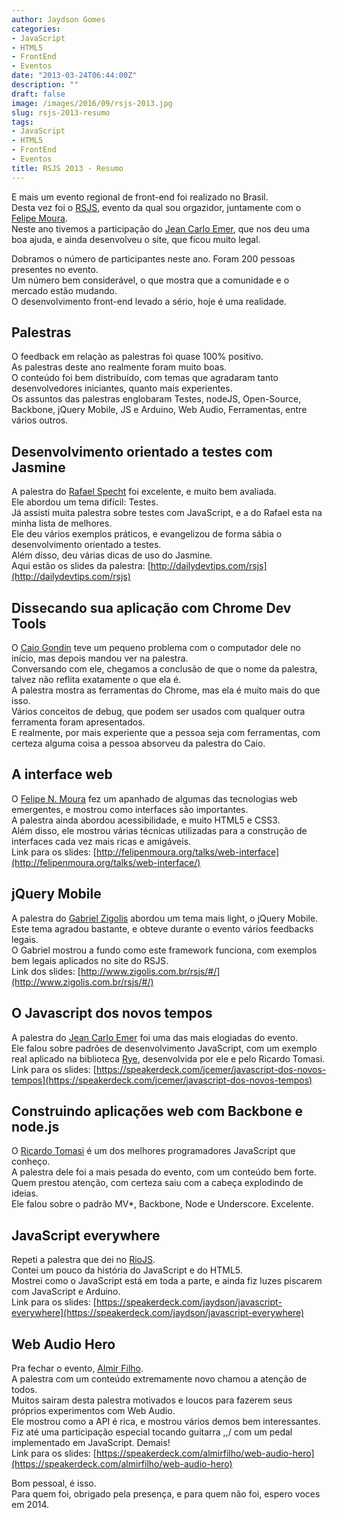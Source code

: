 ```yaml
---
author: Jaydson Gomes
categories:
- JavaScript
- HTML5
- FrontEnd
- Eventos
date: "2013-03-24T06:44:00Z"
description: ""
draft: false
image: /images/2016/09/rsjs-2013.jpg
slug: rsjs-2013-resumo
tags:
- JavaScript
- HTML5
- FrontEnd
- Eventos
title: RSJS 2013 - Resumo
---
```


E mais um evento regional de front-end foi realizado no Brasil.  
Desta vez foi o [RSJS](http://rsjs.org), evento da qual sou orgazidor, juntamente com o [Felipe Moura](http://twitter.com/felipenmoura).  
Neste ano tivemos a participação do [Jean Carlo Emer](http://twitter.com/jcemer), que nos deu uma boa ajuda, e ainda desenvolveu o site, que ficou muito legal.  

Dobramos o número de participantes neste ano. Foram 200 pessoas presentes no evento.  
Um número bem considerável, o que mostra que a comunidade e o mercado estão mudando.  
O desenvolvimento front-end levado a sério, hoje é uma realidade.  
<!--more-->

## Palestras
O feedback em relação as palestras foi quase 100% positivo.  
As palestras deste ano realmente foram muito boas.  
O conteúdo foi bem distribuído, com temas que agradaram tanto desenvolvedores iniciantes, quanto mais experientes.  
Os assuntos das palestras englobaram Testes, nodeJS, Open-Source, Backbone, jQuery Mobile, JS e Arduino, Web Audio, Ferramentas, entre vários outros.  

## Desenvolvimento orientado a testes com Jasmine
A palestra do  [Rafael Specht](https://twitter.com/rafael_spsl) foi excelente, e muito bem avaliada.  
Ele abordou um tema difícil: Testes.  
Já assisti muita palestra sobre testes com JavaScript, e a do Rafael esta na minha lista de melhores.  
Ele deu vários exemplos práticos, e evangelizou de forma sábia o desenvolvimento orientado a testes.  
Além disso, deu várias dicas de uso do Jasmine.  
Aqui estão os slides da palestra: [http://dailydevtips.com/rsjs](http://dailydevtips.com/rsjs)  

## Dissecando sua aplicação com Chrome Dev Tools  
O [Caio Gondin](http://caiogondim.com/) teve um pequeno problema com o computador dele no início, mas depois mandou ver na palestra.  
Conversando com ele, chegamos a conclusão de que o nome da palestra, talvez não reflita exatamente o que ela é.  
A palestra mostra as ferramentas do Chrome, mas ela é muito mais do que isso.  
Vários conceitos de debug, que podem ser usados com qualquer outra ferramenta foram apresentados.  
E realmente, por mais experiente que a pessoa seja com ferramentas, com certeza alguma coisa a pessoa absorveu da palestra do Caio.  

## A interface web  
O [Felipe N. Moura](http://felipenmoura.org/) fez um apanhado de algumas das tecnologias web emergentes, e mostrou como interfaces são importantes.  
A palestra ainda abordou acessibilidade, e muito HTML5 e CSS3.  
Além disso, ele mostrou várias técnicas utilizadas para a construção de interfaces cada vez mais ricas e amigáveis.  
Link para os slides: [http://felipenmoura.org/talks/web-interface](http://felipenmoura.org/talks/web-interface/)  

## jQuery Mobile  
A palestra do [Gabriel Zigolis](https://twitter.com/zigolis) abordou um tema mais light, o jQuery Mobile.  
Este tema agradou bastante, e obteve durante o evento vários feedbacks legais.  
O Gabriel mostrou a fundo como este framework funciona, com exemplos bem legais aplicados no site do RSJS.  
Link dos slides: [http://www.zigolis.com.br/rsjs/#/](http://www.zigolis.com.br/rsjs/#/)  

## O Javascript dos novos tempos  
A palestra do [Jean Carlo Emer](http://twitter.com/jcemer) foi uma das mais elogiadas do evento.  
Ele falou sobre padrões de desenvolvimento JavaScript, com um exemplo real aplicado na biblioteca [Rye](https://github.com/ryejs/rye), desenvolvida por ele e pelo Ricardo Tomasi.  
Link para os slides: [https://speakerdeck.com/jcemer/javascript-dos-novos-tempos](https://speakerdeck.com/jcemer/javascript-dos-novos-tempos)  

## Construindo aplicações web com Backbone e node.js  
O [Ricardo Tomasi](http://ricardo.cc/) é um dos melhores programadores JavaScript que conheço.  
A palestra dele foi a mais pesada do evento, com um conteúdo bem forte.  
Quem prestou atenção, com certeza saiu com a cabeça explodindo de ideias.  
Ele falou sobre o padrão MV*, Backbone, Node e Underscore. Excelente.  

## JavaScript everywhere  
Repeti a palestra que dei no [RioJS](http://riojs.org).  
Contei um pouco da história do JavaScript e do HTML5.  
Mostrei como o JavaScript está em toda a parte, e ainda fiz luzes piscarem com JavaScript e Arduino.  
Link para os slides: [https://speakerdeck.com/jaydson/javascript-everywhere](https://speakerdeck.com/jaydson/javascript-everywhere)  

## Web Audio Hero  
Pra fechar o evento, [Almir Filho](http://almirfilho.com/).  
A palestra com um conteúdo extremamente novo chamou a atenção de todos.  
Muitos sairam desta palestra motivados e loucos para fazerem seus próprios experimentos com Web Audio.  
Ele mostrou como a API é rica, e mostrou vários demos bem interessantes.  
Fiz até uma participação especial tocando guitarra \,,/ com um pedal implementado em JavaScript. Demais!  
Link para os slides: [https://speakerdeck.com/almirfilho/web-audio-hero](https://speakerdeck.com/almirfilho/web-audio-hero)  

Bom pessoal, é isso.  
Para quem foi, obrigado pela presença, e para quem não foi, espero voces em 2014.  